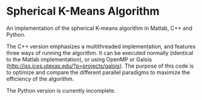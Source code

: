 Spherical K-Means Algorithm
=======

An implementation of the spherical K-means algorithm in Matlab, C++ and Python.

The C++ version emphasizes a multithreaded implementation, and features three ways of running the algorithm. It can be executed normally (identical to the Matlab implementation), or using OpenMP or Galois (http://iss.ices.utexas.edu/?p=projects/galois). The purpose of this code is to optimize and compare the different parallel paradigms to maximize the efficiency of the algorithm.

The Python version is currently incomplete.
